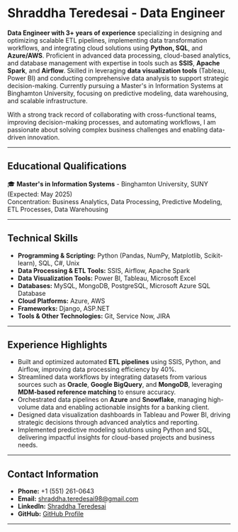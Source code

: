 # Shraddha Teredesai - Data Engineer  

**Data Engineer with 3+ years of experience** specializing in designing and optimizing scalable ETL pipelines, implementing data transformation workflows, and integrating cloud solutions using **Python, SQL**, and **Azure/AWS**. Proficient in advanced data processing, cloud-based analytics, and database management with expertise in tools such as **SSIS**, **Apache Spark**, and **Airflow**. Skilled in leveraging **data visualization tools** (Tableau, Power BI) and conducting comprehensive data analysis to support strategic decision-making. Currently pursuing a Master's in Information Systems at Binghamton University, focusing on predictive modeling, data warehousing, and scalable infrastructure.  

With a strong track record of collaborating with cross-functional teams, improving decision-making processes, and automating workflows, I am passionate about solving complex business challenges and enabling data-driven innovation.  

---

## **Educational Qualifications**  
🎓 **Master's in Information Systems** - Binghamton University, SUNY (Expected: May 2025)  
Concentration: Business Analytics, Data Processing, Predictive Modeling, ETL Processes, Data Warehousing  

---

## **Technical Skills**  
- **Programming & Scripting:** Python (Pandas, NumPy, Matplotlib, Scikit-learn), SQL, C#, Unix
- **Data Processing & ETL Tools:** SSIS, Airflow, Apache Spark  
- **Data Visualization Tools:** Power BI, Tableau, Microsoft Excel  
- **Databases:** MySQL, MongoDB, PostgreSQL, Microsoft Azure SQL Database  
- **Cloud Platforms:** Azure, AWS  
- **Frameworks:** Django, ASP.NET  
- **Tools & Other Technologies:** Git, Service Now, JIRA  

---

## **Experience Highlights**  
- Built and optimized automated **ETL pipelines** using SSIS, Python, and Airflow, improving data processing efficiency by 40%.  
- Streamlined data workflows by integrating datasets from various sources such as **Oracle**, **Google BigQuery**, and **MongoDB**, leveraging **MDM-based reference matching** to ensure accuracy.  
- Orchestrated data pipelines on **Azure** and **Snowflake**, managing high-volume data and enabling actionable insights for a banking client.  
- Designed data visualization dashboards in Tableau and Power BI, driving strategic decisions through advanced analytics and reporting.  
- Implemented predictive modeling solutions using Python and SQL, delivering impactful insights for cloud-based projects and business needs.  

---

## **Contact Information**  
- **Phone:** +1 (551) 261-0643  
- **Email:** shraddha.teredesai98@gmail.com  
- **LinkedIn:** [Shraddha Teredesai](www.linkedin.com/in/shraddha-teredesai)  
- **GitHub:** [GitHub Profile](https://github.com/steredesai)  

---
